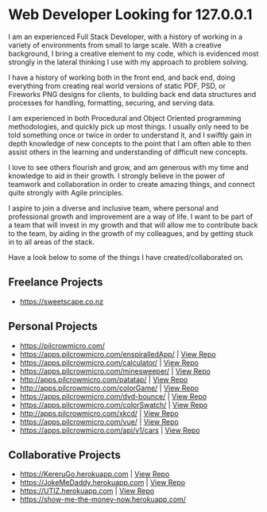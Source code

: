 # Web Developer Looking for 127.0.0.1

I am an experienced Full Stack Developer, with a history of working in a variety of environments from small to large scale. With a creative background, I bring a creative element to my code, which is evidenced most strongly in the lateral thinking I use with my approach to problem solving. 

I have a history of working both in the front end, and back end, doing everything from creating real world versions of static PDF, PSD, or Fireworks PNG designs for clients, to building back end data structures and processes for handling, formatting, securing, and serving data. 

I am experienced in both Procedural and Object Oriented programming methodologies, and quickly pick up most things. I usually only need to be told something once or twice in order to understand it, and I swiftly gain in depth knowledge of new concepts to the point that I am often able to then assist others in the learning and understanding of difficult new concepts. 

I love to see others flourish and grow, and am generous with my time and knowledge to aid in their growth. I strongly believe in the power of teamwork and collaboration in order to create amazing things, and connect quite strongly with Agile principles. 

I aspire to join a diverse and inclusive team, where personal and professional growth and improvement are a way of life. I want to be part of a team that will invest in my growth and that will allow me to contribute back to the team, by aiding in the growth of my colleagues, and by getting stuck in to all areas of the stack.

Have a look below to some of the things I have created/collaborated on. 

## Freelance Projects
- https://sweetscape.co.nz

## Personal Projects 
- https://pilcrowmicro.com/ 
- https://apps.pilcrowmicro.com/enspiralledApp/ | [View Repo](https://github.com/anthony-kyle/enspiralled) 
- https://apps.pilcrowmicro.com/calculator/  | [View Repo](https://github.com/anthony-kyle/calculator) 
- https://apps.pilcrowmicro.com/minesweeper/ | [View Repo](https://github.com/anthony-kyle/minesweeper) 
- http://apps.pilcrowmicro.com/patatap/ | [View Repo](https://github.com/anthony-kyle/patatap) 
- http://apps.pilcrowmicro.com/colorGame/ | [View Repo](https://github.com/anthony-kyle/colorGame) 
- https://apps.pilcrowmicro.com/dvd-bounce/ | [View Repo](https://github.com/anthony-kyle/dvd-bounce) 
- https://apps.pilcrowmicro.com/colorSwatch/ | [View Repo](https://github.com/anthony-kyle/colorSwatch) 
- http://apps.pilcrowmicro.com/xkcd/ | [View Repo](https://github.com/anthony-kyle/xkcd-react) 
- https://apps.pilcrowmicro.com/vue/ | [View Repo](https://github.com/anthony-kyle/vueproject)
- https://apps.pilcrowmicro.com/api/v1/cars | [View Repo](https://github.com/anthony-kyle/express_mysql)

## Collaborative Projects
- https://KereruGo.herokuapp.com | [View Repo](https://github.com/roa-2020/kererugo) 
- https://JokeMeDaddy.herokuapp.com | [View Repo](https://github.com/roa-2020/joke-me-daddy) 
- https://UTIZ.herokuapp.com | [View Repo](https://github.com/roa-2020/utiz) 
- https://show-me-the-money-now.herokuapp.com/ 
